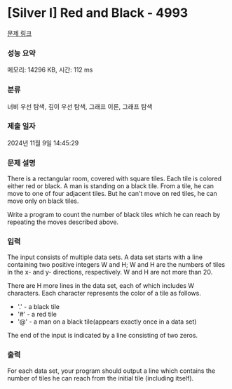 # [Silver I] Red and Black - 4993 

[문제 링크](https://www.acmicpc.net/problem/4993) 

### 성능 요약

메모리: 14296 KB, 시간: 112 ms

### 분류

너비 우선 탐색, 깊이 우선 탐색, 그래프 이론, 그래프 탐색

### 제출 일자

2024년 11월 9일 14:45:29

### 문제 설명

<p>There is a rectangular room, covered with square tiles. Each tile is colored either red or black. A man is standing on a black tile. From a tile, he can move to one of four adjacent tiles. But he can't move on red tiles, he can move only on black tiles.</p>

<p>Write a program to count the number of black tiles which he can reach by repeating the moves described above.</p>

### 입력 

 <p>The input consists of multiple data sets. A data set starts with a line containing two positive integers W and H; W and H are the numbers of tiles in the x- and y- directions, respectively. W and H are not more than 20.</p>

<p>There are H more lines in the data set, each of which includes W characters. Each character represents the color of a tile as follows.</p>

<ul>
	<li>'.' - a black tile</li>
	<li>'#' - a red tile</li>
	<li>'@' - a man on a black tile(appears exactly once in a data set)</li>
</ul>

<p>The end of the input is indicated by a line consisting of two zeros.</p>

### 출력 

 <p>For each data set, your program should output a line which contains the number of tiles he can reach from the initial tile (including itself).</p>

